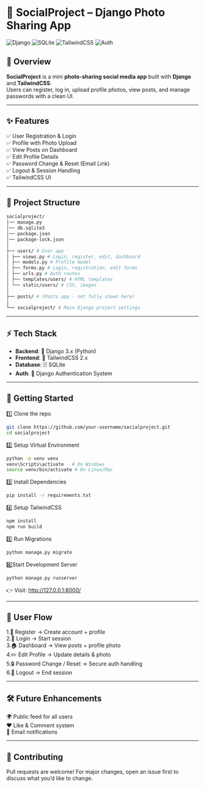 # 📸 SocialProject – Django Photo Sharing App  

![Django](https://img.shields.io/badge/Django-3.x-green?logo=django) ![SQLite](https://img.shields.io/badge/Database-SQLite-blue?logo=sqlite) ![TailwindCSS](https://img.shields.io/badge/Style-TailwindCSS-38B2AC?logo=tailwind-css) ![Auth](https://img.shields.io/badge/Auth-Django%20Auth-yellow?logo=lock)


## 🌟 Overview
**SocialProject** is a mini **photo-sharing social media app** built with **Django** and **TailwindCSS**.  
Users can register, log in, upload profile photos, view posts, and manage passwords with a clean UI.

---

## ✨ Features
✅ User Registration & Login  
✅ Profile with Photo Upload  
✅ View Posts on Dashboard  
✅ Edit Profile Details  
✅ Password Change & Reset (Email Link)  
✅ Logout & Session Handling  
✅ TailwindCSS UI  

---

## 📂 Project Structure

```bash
socialproject/
│── manage.py
│── db.sqlite3
│── package.json
│── package-lock.json
│
├── users/ # User app
│ ├── views.py # Login, register, edit, dashboard
│ ├── models.py # Profile model
│ ├── forms.py # Login, registration, edit forms
│ ├── urls.py # Auth routes
│ ├── templates/users/ # HTML templates
│ └── static/users/ # CSS, images
│
├── posts/ # (Posts app - not fully shown here)
│
└── socialproject/ # Main Django project settings
```


---

## ⚡️ Tech Stack
- **Backend**: 🐍 Django 3.x (Python)  
- **Frontend**: 🎨 TailwindCSS 2.x  
- **Database**: 🗄 SQLite  
- **Auth**: 🔐 Django Authentication System  

---

## 🚀 Getting Started

1️⃣ Clone the repo
```bash
git clone https://github.com/your-username/socialproject.git
cd socialproject
```
2️⃣ Setup Virtual Environment
```bash
python -m venv venv
venv\Scripts\activate   # On Windows
source venv/bin/activate # On Linux/Mac
```

3️⃣ Install Dependencies
```bash
pip install -r requirements.txt
```

4️⃣ Setup TailwindCSS
```bash
npm install
npm run build
```

5️⃣ Run Migrations
```bash
python manage.py migrate
```

6️⃣Start Development Server
```bash
python manage.py runserver
```
👉 Visit: http://127.0.0.1:8000/

---

## 🔑 User Flow

1.📝 Register → Create account + profile <br>
2.🔑 Login → Start session<br>
3.🏠 Dashboard → View posts + profile photo<br>
4.✏️ Edit Profile → Update details & photo<br>
5.🔒 Password Change / Reset → Secure auth handling<br>
6.🚪 Logout → End session

---

## 🛠 Future Enhancements
🌍 Public feed for all users<br>
❤️ Like & Comment system<br>
📩 Email notifications<br>

---

## 🤝 Contributing

Pull requests are welcome! For major changes, open an issue first to discuss what you’d like to change.
